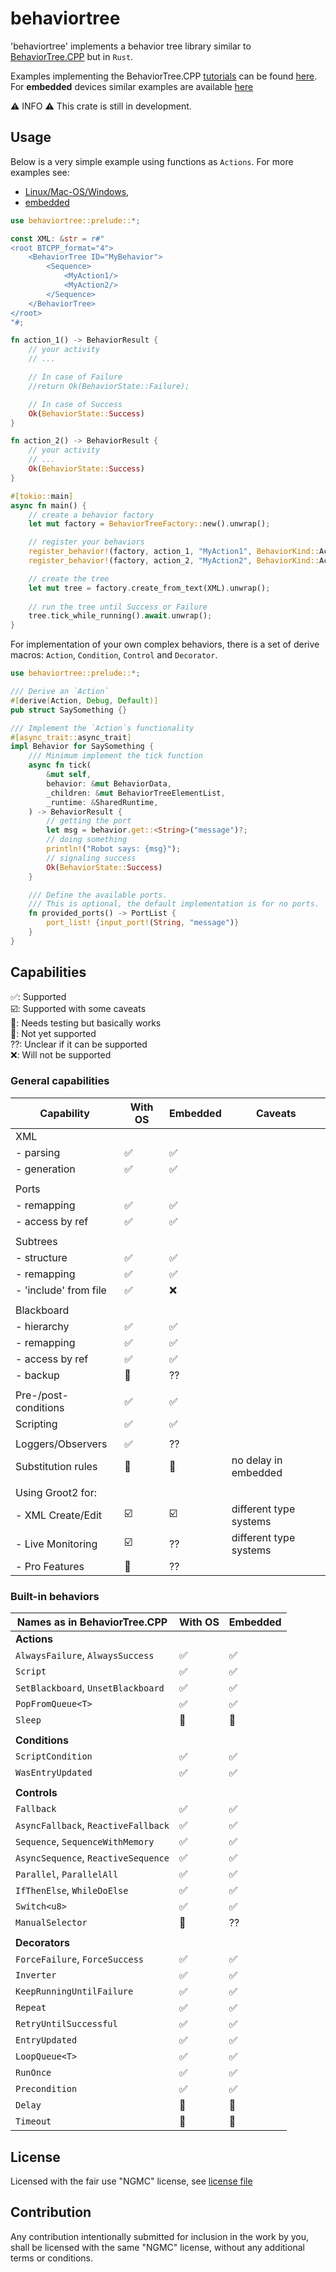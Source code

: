 # behaviortree

'behaviortree' implements a behavior tree library similar to [BehaviorTree.CPP](https://www.behaviortree.dev/) but in `Rust`.

Examples implementing the BehaviorTree.CPP [tutorials](https://www.behaviortree.dev/docs/intro)
can be found [here](https://github.com/stepkun/behaviortree/tree/main/examples).
For __embedded__ devices similar examples are available [here](https://github.com/stepkun/behaviortree/tree/main/embedded)

⚠️ INFO ⚠️
This crate is still in development.

## Usage

Below is a very simple example using functions as `Actions`.
For more examples see: 
- [Linux/Mac-OS/Windows](https://github.com/stepkun/behaviortree/tree/main/examples), 
- [embedded](https://github.com/stepkun/behaviortree/tree/main/embedded)

```rust
use behaviortree::prelude::*;

const XML: &str = r#"
<root BTCPP_format="4">
    <BehaviorTree ID="MyBehavior">
        <Sequence>
			<MyAction1/>
			<MyAction2/>
        </Sequence>
    </BehaviorTree>
</root>
"#;

fn action_1() -> BehaviorResult {
    // your activity
    // ...

    // In case of Failure    
    //return Ok(BehaviorState::Failure);

    // In case of Success    
    Ok(BehaviorState::Success)
}

fn action_2() -> BehaviorResult {
    // your activity
    // ...
    Ok(BehaviorState::Success)
}

#[tokio::main]
async fn main() {
    // create a behavior factory
    let mut factory = BehaviorTreeFactory::new().unwrap();

    // register your behaviors
    register_behavior!(factory, action_1, "MyAction1", BehaviorKind::Action).unwrap();
    register_behavior!(factory, action_2, "MyAction2", BehaviorKind::Action).unwrap();

    // create the tree
    let mut tree = factory.create_from_text(XML).unwrap();
    
    // run the tree until Success or Failure
    tree.tick_while_running().await.unwrap();
}
```

For implementation of your own complex behaviors, there is a set of 
derive macros: `Action`, `Condition`, `Control` and `Decorator`.

```rust
use behaviortree::prelude::*;

/// Derive an `Action`
#[derive(Action, Debug, Default)]
pub struct SaySomething {}

/// Implement the `Action`s functionality
#[async_trait::async_trait]
impl Behavior for SaySomething {
    /// Minimum implement the tick function
	async fn tick(
		&mut self,
		behavior: &mut BehaviorData,
		_children: &mut BehaviorTreeElementList,
		_runtime: &SharedRuntime,
	) -> BehaviorResult {
        // getting the port
		let msg = behavior.get::<String>("message")?;
        // doing something
		println!("Robot says: {msg}");
        // signaling success
		Ok(BehaviorState::Success)
	}

    /// Define the available ports.
    /// This is optional, the default implementation is for no ports.
	fn provided_ports() -> PortList {
		port_list! {input_port!(String, "message")}
	}
}
```

## Capabilities

 ✅: Supported<br>
 ☑️: Supported with some caveats<br>
 🚦: Needs testing but basically works<br>
 🔴: Not yet supported<br>
 ??: Unclear if it can be supported<br>
 ❌: Will not be supported

### General capabilities

| Capability              | With OS | Embedded | Caveats                |
| ----------------------- | ------- | -------- | ---------------------- |
| XML                     |         |          |                        |
| - parsing               | ✅      | ✅       |                        |
| - generation            | ✅      | ✅       |                        |
|                         |         |          |                        |
| Ports                   |         |          |                        |
| - remapping             | ✅      | ✅       |                        |
| - access by ref         | ✅      | ✅       |                        |
|                         |         |          |                        |
| Subtrees                |         |          |                        |
| - structure             | ✅      | ✅       |                        |
| - remapping             | ✅      | ✅       |                        |
| - 'include' from file   | ✅      | ❌       |                        |
|                         |         |          |                        |
| Blackboard              |         |          |                        |
| - hierarchy             | ✅      | ✅       |                        |
| - remapping             | ✅      | ✅       |                        |
| - access by ref         | ✅      | ✅       |                        |
| - backup                | 🔴      | ??       |                        |
|                         |         |          |                        |
| Pre-/post-conditions    | ✅      | ✅       |                        |
| Scripting               | ✅      | ✅       |                        |
|                         |         |          |                        |
| Loggers/Observers       | ✅      | ??       |                        |
| Substitution rules      | 🚦      | 🚦       | no delay in embedded   |
|                         |         |          |                        |
| Using Groot2 for:       |         |          |                        |
| - XML Create/Edit       | ☑️      | ☑️       | different type systems |
| - Live Monitoring       | ☑️      | ??       | different type systems |
| - Pro Features          | 🔴      | ??       |                        |

### Built-in behaviors

| Names as in BehaviorTree.CPP        | With OS | Embedded |
| ----------------------------------- | ------- | -------- |
| __Actions__                         |         |          |
| `AlwaysFailure`, `AlwaysSuccess`    | ✅      | ✅       |
| `Script`                            | ✅      | ✅       |
| `SetBlackboard`, `UnsetBlackboard`  | ✅      | ✅       |
| `PopFromQueue<T>`                   | ✅      | ✅       |
| `Sleep`                             | 🚦      | 🔴       |
|                                     |         |          |
| __Conditions__                      |         |          |
| `ScriptCondition`                   | ✅      | ✅       |
| `WasEntryUpdated`                   | ✅      | ✅       |
|                                     |         |          |
| __Controls__                        |         |          |
| `Fallback`                          | ✅      | ✅       |
| `AsyncFallback`, `ReactiveFallback` | ✅      | ✅       |
| `Sequence`, `SequenceWithMemory`    | ✅      | ✅       |
| `AsyncSequence`, `ReactiveSequence` | ✅      | ✅       |
| `Parallel`, `ParallelAll`           | ✅      | ✅       |
| `IfThenElse`, `WhileDoElse`         | ✅      | ✅       |
| `Switch<u8>`                        | ✅      | ✅       |
| `ManualSelector`                    | 🔴      | ??       |
|                                     |         |          |
| __Decorators__                      |         |          |
| `ForceFailure`, `ForceSuccess`      | ✅      | ✅       |
| `Inverter`                          | ✅      | ✅       |
| `KeepRunningUntilFailure`           | ✅      | ✅       |
| `Repeat`                            | ✅      | ✅       |
| `RetryUntilSuccessful`              | ✅      | ✅       |
| `EntryUpdated`                      | ✅      | ✅       |
| `LoopQueue<T>`                      | ✅      | ✅       |
| `RunOnce`                           | ✅      | ✅       |
| `Precondition`                      | ✅      | ✅       |
| `Delay`                             | 🚦      | 🔴       |
| `Timeout`                           | 🚦      | 🔴       |
 
## License

Licensed with the fair use "NGMC" license, see [license file](https://github.com/stepkun/behaviortree/blob/main/LICENSE)

## Contribution

Any contribution intentionally submitted for inclusion in the work by you,
shall be licensed with the same "NGMC" license, without any additional terms or conditions.
